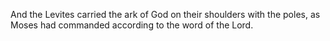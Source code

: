 And the Levites carried the ark of God on their shoulders with the poles, as Moses had commanded according to the word of the Lord.
